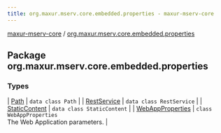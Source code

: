 ```yaml
---
title: org.maxur.mserv.core.embedded.properties - maxur-mserv-core
---
```


[maxur-mserv-core](../index.html) / [org.maxur.mserv.core.embedded.properties](.)

## Package org.maxur.mserv.core.embedded.properties

### Types

| [Path](-path/index.html) | `data class Path` |
| [RestService](-rest-service/index.html) | `data class RestService` |
| [StaticContent](-static-content/index.html) | `data class StaticContent` |
| [WebAppProperties](-web-app-properties/index.html) | `class WebAppProperties`<br>The Web Application parameters. |

